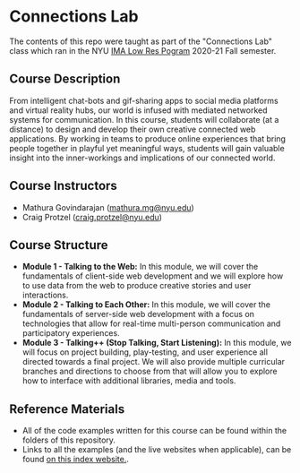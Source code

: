 # Connections Lab
The contents of this repo were taught as part of the "Connections Lab" class which ran in the NYU [IMA Low Res Pogram](https://itp.nyu.edu/lowres/) 2020-21 Fall semester.

## Course Description
From intelligent chat-bots and gif-sharing apps to social media platforms and virtual reality hubs, our world is infused with mediated networked systems for communication. In this course, students will collaborate (at a distance) to design and develop their own creative connected web applications. By working in teams to produce online experiences that bring people together in playful yet meaningful ways, students will gain valuable insight into the inner-workings and implications of our connected world.

## Course Instructors
* Mathura Govindarajan (mathura.mg@nyu.edu)
* Craig Protzel (craig.protzel@nyu.edu)

## Course Structure
* **Module 1 - Talking to the Web:** In this module, we will cover the fundamentals of client-side web development and we will explore how to use data from the web to produce creative stories and user interactions.
* **Module 2 - Talking to Each Other:** In this module, we will cover the fundamentals of server-side web development with a focus on technologies that allow for real-time multi-person communication and participatory experiences.
* **Module 3 - Talking++ (Stop Talking, Start Listening):** In this module, we will focus on project building, play-testing, and user experience all directed towards a final project. We will also provide multiple curricular branches and directions to choose from that will allow you to explore how to interface with additional libraries, media and tools.

## Reference Materials
* All of the code examples written for this course can be found within the folders of this repository.
* Links to all the examples (and the live websites when applicable), can be found [on this index website.](https://mathuramg.com/IMA-Low-Res-Connections-Lab/).


<!-- 

[Week 1 - Intro to HTML & CSS](https://github.com/MathuraMG/IMA-Low-Res-Connections-Lab/tree/master/Week_01|Intro_to_HTML)  
* [HTML Boilerplate](https://github.com/MathuraMG/IMA-Low-Res-Connections-Lab/tree/master/Week_01|Intro_to_HTML/HTML%20Boilerplate)
* [Simple Webpage on Cats](https://github.com/MathuraMG/IMA-Low-Res-Connections-Lab/tree/master/Week_01|Intro_to_HTML/Simple_Cat_Page)


[Week 2 - Making A Webpage](https://github.com/MathuraMG/IMA-Low-Res-Connections-Lab/tree/master/Week_02|HTML_CSS)
* [ShowAThing_1_HTML](https://github.com/MathuraMG/IMA-Low-Res-Connections-Lab/tree/master/Week_02|HTML_CSS/ShowAThing_1_HTML)
* [ShowAThing_2_CSS](https://github.com/MathuraMG/IMA-Low-Res-Connections-Lab/tree/master/Week_02|HTML_CSS/ShowAThing_2_CSS)
* [ShowAThing_3_1_CSS_Design_Start](https://github.com/MathuraMG/IMA-Low-Res-Connections-Lab/tree/master/Week_02|HTML_CSS/ShowAThing_3_1_Design_Start)
* [ShowAThing_3_2_CSS_Design_Complete](https://github.com/MathuraMG/IMA-Low-Res-Connections-Lab/tree/master/Week_02|HTML_CSS/ShowAThing_3_2_Design_Complete)
* [CSS_Layout_Flex_01](https://github.com/MathuraMG/IMA-Low-Res-Connections-Lab/tree/master/Week_02|HTML_CSS/CSS_Layout_Flex_01)
* [CSS_Layout_Flex_02](https://github.com/MathuraMG/IMA-Low-Res-Connections-Lab/tree/master/Week_02|HTML_CSS/CSS_Layout_Flex_02)
* [CSS_Layout_Fluid_Responsive](https://github.com/MathuraMG/IMA-Low-Res-Connections-Lab/tree/master/Week_02|HTML_CSS/CSS_Layout_Fluid_Responsive)

[Week 3 - Making Things Happen on the Page](https://github.com/MathuraMG/IMA-Low-Res-Connections-Lab/tree/master/Week_03|JS_Events)
* [JS_DOM](https://github.com/MathuraMG/IMA-Low-Res-Connections-Lab/tree/master/Week_03|JS_Events/3.1_JS_DOM)
* [Events - Number Counter and CSS Color](https://github.com/MathuraMG/IMA-Low-Res-Connections-Lab/tree/master/Week_03|JS_Events/3.2_Events)
* [Events - Arrays and Images](https://github.com/MathuraMG/IMA-Low-Res-Connections-Lab/tree/master/Week_03|JS_Events/3.2_Events_arrays_images)
* [Events - Arrays and Text](https://github.com/MathuraMG/IMA-Low-Res-Connections-Lab/tree/master/Week_03|JS_Events/3.2_Events_arrays_text)
* [Events - More with CSS Colors](https://github.com/MathuraMG/IMA-Low-Res-Connections-Lab/tree/master/Week_03|JS_Events/3.2_Events_color)
* [jQuery - Classes](https://github.com/MathuraMG/IMA-Low-Res-Connections-Lab/tree/master/Week_03|JS_Events/3.3_jQuery_classes)
* [jQuery - Number Counter](https://github.com/MathuraMG/IMA-Low-Res-Connections-Lab/tree/master/Week_03|JS_Events/3.3_jQuery_number_counter)

[Week 4 - Working with Data & APIs](https://github.com/MathuraMG/IMA-Low-Res-Connections-Lab/tree/master/Week_04|JSON_Fetch)
* [Fetch with Static JSON Data](https://github.com/MathuraMG/IMA-Low-Res-Connections-Lab/tree/master/Week_04|JSON_Fetch/4.1_Fetch%20with%20Static%20JSON%20Data)
* [Fetch](https://github.com/MathuraMG/IMA-Low-Res-Connections-Lab/tree/master/Week_04|JSON_Fetch/4.2_Fetch)
* [Get JSON with AJAX](https://github.com/MathuraMG/IMA-Low-Res-Connections-Lab/tree/master/Week_04|JSON_Fetch/4.2_Get_JSON_with_AJAX)
* [Pokemon Example](https://github.com/MathuraMG/IMA-Low-Res-Connections-Lab/tree/master/Week_04|JSON_Fetch/4.2_Get_JSON_with_AJAX)

[Week 5 - JSON to p5](https://github.com/MathuraMG/IMA-Low-Res-Connections-Lab/tree/master/Week_05|JSON_with_p5)
* [JSON to p5 with Fetch](https://github.com/MathuraMG/IMA-Low-Res-Connections-Lab/tree/master/Week_05|JSON_with_p5/5.5_JSON%20to%20p5%20with%20Fetch) -->
